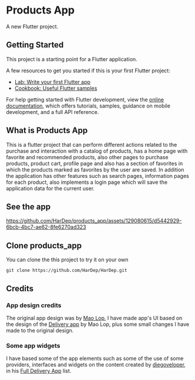 # Products App

A new Flutter project.

## Getting Started

This project is a starting point for a Flutter application.

A few resources to get you started if this is your first Flutter project:

- [Lab: Write your first Flutter app](https://docs.flutter.dev/get-started/codelab)
- [Cookbook: Useful Flutter samples](https://docs.flutter.dev/cookbook)

For help getting started with Flutter development, view the
[online documentation](https://docs.flutter.dev/), which offers tutorials,
samples, guidance on mobile development, and a full API reference.

## What is Products App

This is a flutter project that can perform different actions related to the purchase and interaction with a catalog of products, has a home page with favorite and recommended products, also other pages to purchase products, product cart, profile page and also has a section of favorites in which the products marked as favorites by the user are saved. In addition the application has other features such as search pages, information pages for each product, also implements a login page which will save the application data for the current user.

## See the app

https://github.com/HarDep/products_app/assets/129080615/d5442929-6bcb-4bc7-ae62-8fe6270ad323

## Clone products_app

You can clone the this project to try it on your own

```
git clone https://github.com/HarDep/HarDep.git
```

## Credits

### App design credits

The original app design was by [Mao Lop](https://dribbble.com/m4st3rmiau), I have made app's UI based on the design of the [Delivery app](https://dribbble.com/shots/14173151-Delivery-app) by  Mao Lop, plus some small changes I have made to the original design.

### Some app widgets

I have based some of the app elements such as some of the use of some providers, interfaces and widgets on the content created by [diegoveloper](https://www.youtube.com/@diegoveloper), in his [Full Delivery App](https://www.youtube.com/playlist?list=PLrS57q8gZKG9apnFaI4jZqU8Mjs-od9s8) list.

